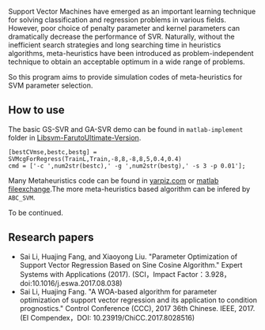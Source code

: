 Support Vector Machines have emerged as an important learning technique for solving classification and regression problems in various fields.  However, poor choice of penalty parameter and kernel parameters can dramatically decrease the performance of SVR. Naturally, without the inefficient search strategies and long searching time in heuristics algorithms, meta-heuristics have been introduced as problem-independent technique to obtain an acceptable optimum in a wide range of problems.

So this program aims to provide simulation codes of meta-heuristics for SVM parameter selection. 

## How to use

The basic GS-SVR and GA-SVR demo can be found in `matlab-implement` folder in [Libsvm-FarutoUltimate-Version](https://github.com/faruto/Libsvm-FarutoUltimate-Version).

```
[bestCVmse,bestc,bestg] = SVMcgForRegress(TrainL,Train,-8,8,-8,8,5,0.4,0.4)
cmd = ['-c ',num2str(bestc),' -g ',num2str(bestg),' -s 3 -p 0.01'];
```

Many Metaheuristics code can be found in [yarpiz.com](http://yarpiz.com/category/metaheuristics) or [matlab fileexchange](https://www.mathworks.com/matlabcentral/fileexchange).The more meta-heuristics based algorithm can be infered by `ABC_SVM`.

To be continued.

## Research papers

- Sai Li, Huajing Fang, and Xiaoyong Liu. "Parameter Optimization of Support Vector Regression Based on Sine Cosine Algorithm." Expert Systems with Applications (2017). (SCI，Impact Factor：3.928，doi:10.1016/j.eswa.2017.08.038)
- Sai Li, Huajing Fang. "A WOA-based algorithm for parameter optimization of support vector regression and its application to condition prognostics." Control Conference (CCC), 2017 36th Chinese. IEEE, 2017.  (EI Compendex，DOI: 10.23919/ChiCC.2017.8028516)